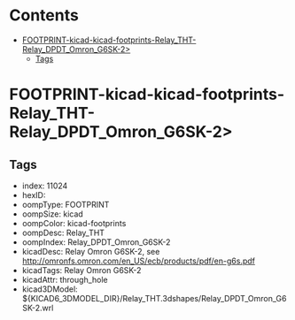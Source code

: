 



Contents
========

* [FOOTPRINT-kicad-kicad-footprints-Relay_THT-Relay_DPDT_Omron_G6SK-2>](#footprint-kicad-kicad-footprints-relay_tht-relay_dpdt_omron_g6sk-2)
	* [Tags](#tags)

# FOOTPRINT-kicad-kicad-footprints-Relay_THT-Relay_DPDT_Omron_G6SK-2>

## Tags

- index: 11024
- hexID: 
- oompType: FOOTPRINT
- oompSize: kicad
- oompColor: kicad-footprints
- oompDesc: Relay_THT
- oompIndex: Relay_DPDT_Omron_G6SK-2
- kicadDesc: Relay Omron G6SK-2, see http://omronfs.omron.com/en_US/ecb/products/pdf/en-g6s.pdf
- kicadTags: Relay Omron G6SK-2
- kicadAttr: through_hole
- kicad3DModel: ${KICAD6_3DMODEL_DIR}/Relay_THT.3dshapes/Relay_DPDT_Omron_G6SK-2.wrl

